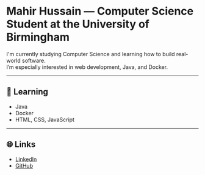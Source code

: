 # Mahir Hussain — Computer Science Student at the University of Birmingham

I'm currently studying Computer Science and learning how to build real-world software.  
I’m especially interested in web development, Java, and Docker.

---

## 🧠 Learning

- Java  
- Docker  
- HTML, CSS, JavaScript  

---

## 🌐 Links

- [LinkedIn](https://www.linkedin.com/in/mahirhussainn/)
- [GitHub](https://github.com/Mahir-Hussain)
